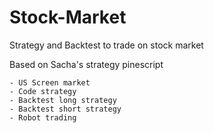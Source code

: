 # Stock-Market
Strategy and Backtest to trade on stock market

Based on Sacha's strategy pinescript

    - US Screen market
    - Code strategy
    - Backtest long strategy
    - Backtest short strategy
    - Robot trading